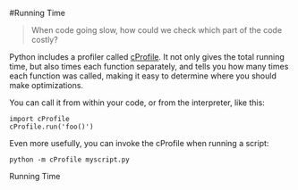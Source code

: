 #Running Time

>When code going slow, how could we check which part of the code costly?

Python includes a profiler called [cProfile](https://docs.python.org/3/library/profile.html). It not only gives the total running time, but also times each function separately, and tells you how many times each function was called, making it easy to determine where you should make optimizations.

You can call it from within your code, or from the interpreter, like this:

```text
import cProfile
cProfile.run('foo()')
```

Even more usefully, you can invoke the cProfile when running a script:

```text
python -m cProfile myscript.py
```

Running Time

